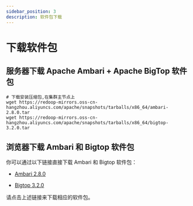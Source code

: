 ```yaml
---
sidebar_position: 3
description: 软件包下载
---
```


# 下载软件包

## 服务器下载 Apache Ambari + Apache BigTop 软件包

```shell
# 下载安装压缩包,在集群主节点上
wget https://redoop-mirrors.oss-cn-hangzhou.aliyuncs.com/apache/snapshots/tarballs/x86_64/ambari-2.8.0.tar
wget https://redoop-mirrors.oss-cn-hangzhou.aliyuncs.com/apache/snapshots/tarballs/x86_64/bigtop-3.2.0.tar
```

## 浏览器下载 Ambari 和 Bigtop 软件包

你可以通过以下链接直接下载 Ambari 和 Bigtop 软件包：

- [Ambari 2.8.0](https://redoop-mirrors.oss-cn-hangzhou.aliyuncs.com/apache/snapshots/tarballs/x86_64/ambari-2.8.0.tar)

- [Bigtop 3.2.0](https://redoop-mirrors.oss-cn-hangzhou.aliyuncs.com/apache/snapshots/tarballs/x86_64/bigtop-3.2.0.tar)

请点击上述链接来下载相应的软件包。


